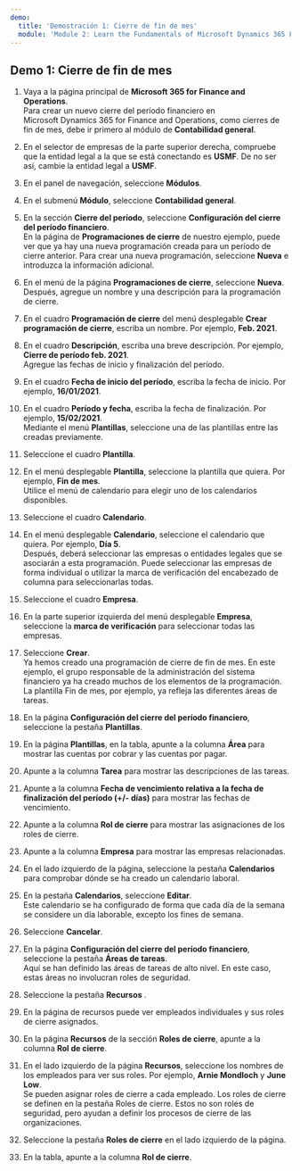 ```yaml
---
demo:
  title: 'Demostración 1: Cierre de fin de mes'
  module: 'Module 2: Learn the Fundamentals of Microsoft Dynamics 365 Finance'
---
```


## <a name="demo-1---month-end-close"></a>Demo 1: Cierre de fin de mes

1. Vaya a la página principal de **Microsoft 365 for Finance and Operations**.  
    Para crear un nuevo cierre del período financiero en Microsoft Dynamics 365 for Finance and Operations, como cierres de fin de mes, debe ir primero al módulo de **Contabilidad general**.

1. En el selector de empresas de la parte superior derecha, compruebe que la entidad legal a la que se está conectando es **USMF**. De no ser así, cambie la entidad legal a **USMF**.

1. En el panel de navegación, seleccione **Módulos**.

1. En el submenú **Módulo**, seleccione **Contabilidad general**.

1. En la sección **Cierre del período**, seleccione **Configuración del cierre del período financiero**.  
    En la página de **Programaciones de cierre** de nuestro ejemplo, puede ver que ya hay una nueva programación creada para un período de cierre anterior. Para crear una nueva programación, seleccione **Nueva** e introduzca la información adicional.

1. En el menú de la página **Programaciones de cierre**, seleccione **Nueva**.  
    Después, agregue un nombre y una descripción para la programación de cierre.

1. En el cuadro **Programación de cierre** del menú desplegable **Crear programación de cierre**, escriba un nombre. Por ejemplo, **Feb. 2021**.

1. En el cuadro **Descripción**, escriba una breve descripción. Por ejemplo, **Cierre de período feb. 2021**.  
    Agregue las fechas de inicio y finalización del período.

1. En el cuadro **Fecha de inicio del período**, escriba la fecha de inicio. Por ejemplo, **16/01/2021**.

1. En el cuadro **Período y fecha**, escriba la fecha de finalización. Por ejemplo, **15/02/2021**.  
    Mediante el menú **Plantillas**, seleccione una de las plantillas entre las creadas previamente.

1. Seleccione el cuadro **Plantilla**.

1. En el menú desplegable **Plantilla**, seleccione la plantilla que quiera. Por ejemplo, **Fin de mes**.  
    Utilice el menú de calendario para elegir uno de los calendarios disponibles.

1. Seleccione el cuadro **Calendario**.

1. En el menú desplegable **Calendario**, seleccione el calendario que quiera. Por ejemplo, **Día 5**.  
Después, deberá seleccionar las empresas o entidades legales que se asociarán a esta programación. Puede seleccionar las empresas de forma individual o utilizar la marca de verificación del encabezado de columna para seleccionarlas todas.

1. Seleccione el cuadro **Empresa**.

1. En la parte superior izquierda del menú desplegable **Empresa**, seleccione la **marca de verificación** para seleccionar todas las empresas.

1. Seleccione **Crear**.  
    Ya hemos creado una programación de cierre de fin de mes. En este ejemplo, el grupo responsable de la administración del sistema financiero ya ha creado muchos de los elementos de la programación. La plantilla Fin de mes, por ejemplo, ya refleja las diferentes áreas de tareas.

1. En la página **Configuración del cierre del período financiero**, seleccione la pestaña **Plantillas**.

1. En la página **Plantillas**, en la tabla, apunte a la columna **Área** para mostrar las cuentas por cobrar y las cuentas por pagar.

1. Apunte a la columna **Tarea** para mostrar las descripciones de las tareas.

1. Apunte a la columna **Fecha de vencimiento relativa a la fecha de finalización del período (+/- días)** para mostrar las fechas de vencimiento.

1. Apunte a la columna **Rol de cierre** para mostrar las asignaciones de los roles de cierre.

1. Apunte a la columna **Empresa** para mostrar las empresas relacionadas.

1. En el lado izquierdo de la página, seleccione la pestaña **Calendarios** para comprobar dónde se ha creado un calendario laboral.

1. En la pestaña **Calendarios**, seleccione **Editar**.  
    Este calendario se ha configurado de forma que cada día de la semana se considere un día laborable, excepto los fines de semana.

1. Seleccione **Cancelar**.

1. En la página **Configuración del cierre del período financiero**, seleccione la pestaña **Áreas de tareas**.  
    Aquí se han definido las áreas de tareas de alto nivel. En este caso, estas áreas no involucran roles de seguridad.

1. Seleccione la pestaña **Recursos** .

1. En la página de recursos puede ver empleados individuales y sus roles de cierre asignados.

1. En la página **Recursos** de la sección **Roles de cierre**, apunte a la columna **Rol de cierre**.

1. En el lado izquierdo de la página **Recursos**, seleccione los nombres de los empleados para ver sus roles. Por ejemplo, **Arnie Mondloch** y **June Low**.  
    Se pueden asignar roles de cierre a cada empleado. Los roles de cierre se definen en la pestaña Roles de cierre. Estos no son roles de seguridad, pero ayudan a definir los procesos de cierre de las organizaciones.

1. Seleccione la pestaña **Roles de cierre** en el lado izquierdo de la página.

1. En la tabla, apunte a la columna **Rol de cierre**.
